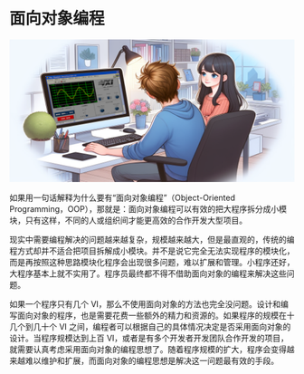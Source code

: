 # 面向对象编程

![](cover/oop.png)

如果用一句话解释为什么要有“面向对象编程”（Object-Oriented Programming，OOP），那就是：面向对象编程可以有效的把大程序拆分成小模块，只有这样，不同的人或组织间才能更高效的合作开发大型项目。

现实中需要编程解决的问题越来越复杂，规模越来越大，但是最直观的，传统的编程方式却并不适合把项目拆解成小模块。并不是说它完全无法实现程序的模块化，而是再按照这种思路模块化程序会出现很多问题，难以扩展和管理。小程序还好，大程序基本上就不实用了。程序员最终都不得不借助面向对象的编程来解决这些问题。

如果一个程序只有几个 VI，那么不使用面向对象的方法也完全没问题。设计和编写面向对象的程序，也是需要花费一些额外的精力和资源的。如果程序的规模在十几个到几十个 VI 之间，编程者可以根据自己的具体情况决定是否采用面向对象的设计。当程序规模达到上百 VI，或者是有多个开发者开发团队合作开发的项目，就需要认真考虑采用面向对象的编程思想了。随着程序规模的扩大，程序会变得越来越难以维护和扩展，而面向对象的编程思想是解决这一问题最有效的手段。
